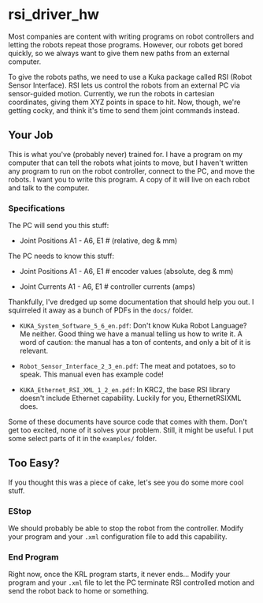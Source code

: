 # rsi\_driver\_hw

Most companies are content with writing programs on robot controllers and letting the robots repeat those programs. However, our robots get bored quickly, so we always want to give them new paths from an external computer. 

To give the robots paths, we need to use a Kuka package called RSI (Robot Sensor Interface). RSI lets us control the robots from an external PC via sensor-guided motion. Currently, we run the robots in cartesian coordinates, giving them XYZ points in space to hit. Now, though, we're getting cocky, and think it's time to send them joint commands instead.

## Your Job

This is what you've (probably never) trained for. I have a program on my computer that can tell the robots what joints to move, but I haven't written any program to run on the robot controller, connect to the PC, and move the robots. I want you to write this program. A copy of it will live on each robot and talk to the computer.

### Specifications

The PC will send you this stuff:

- Joint Positions A1 - A6, E1  # (relative, deg & mm)

The PC needs to know this stuff:

- Joint Positions A1 - A6, E1  # encoder values (absolute, deg & mm)

- Joint Currents A1 - A6, E1   # controller currents (amps)

Thankfully, I've dredged up some documentation that should help you out. I squirreled it away as a bunch of PDFs in the `docs/` folder.

- `KUKA_System_Software_5_6_en.pdf`: Don't know Kuka Robot Language? Me neither. Good thing we have a manual telling us how to write it. A word of caution: the manual has a ton of contents, and only a bit of it is relevant.

- `Robot_Sensor_Interface_2_3_en.pdf`: The meat and potatoes, so to speak. This manual even has example code!

- `KUKA_Ethernet_RSI_XML_1_2_en.pdf`: In KRC2, the base RSI library doesn't include Ethernet capability. Luckily for you, EthernetRSIXML does.

Some of these documents have source code that comes with them. Don't get too excited, none of it solves your problem. Still, it might be useful. I put some select parts of it in the `examples/` folder.


## Too Easy?

If you thought this was a piece of cake, let's see you do some more cool stuff.

### EStop
We should probably be able to stop the robot from the controller. Modify your program and your `.xml` configuration file to add this capability.

### End Program
Right now, once the KRL program starts, it never ends... Modify your program and your `.xml` file to let the PC terminate RSI controlled motion and send the robot back to home or something.